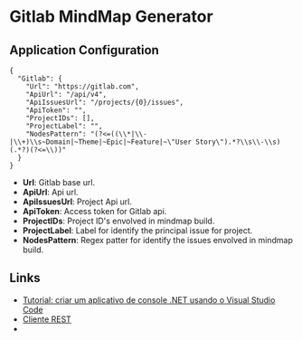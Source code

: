 # Gitlab MindMap Generator

## Application Configuration

```
{
  "Gitlab": {
    "Url": "https://gitlab.com",
    "ApiUrl": "/api/v4",
    "ApiIssuesUrl": "/projects/{0}/issues",
    "ApiToken": "",
    "ProjectIDs": [],
    "ProjectLabel": "",
    "NodesPattern": "(?<=((\\*|\\-|\\+)\\s~Domain|~Theme|~Epic|~Feature|~\"User Story\").*?\\s\\-\\s)(.*?)(?<=\\))"
  }
}
```

* **Url**: Gitlab base url.
* **ApiUrl**: Api url.
* **ApiIssuesUrl**: Project Api url.
* **ApiToken**: Access token for Gitlab api.
* **ProjectIDs**: Project ID's envolved in mindmap build.
* **ProjectLabel**: Label for identify the principal issue for project.
* **NodesPattern**: Regex patter for identify the issues envolved in mindmap build.

## Links

* [Tutorial: criar um aplicativo de console .NET usando o Visual Studio Code](https://docs.microsoft.com/pt-br/dotnet/core/tutorials/with-visual-studio-code)
* [Cliente REST](https://docs.microsoft.com/pt-br/dotnet/csharp/tutorials/console-webapiclient)
* []()